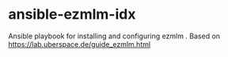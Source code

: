 # ansible-ezmlm-idx
Ansible playbook for installing and configuring ezmlm . Based on https://lab.uberspace.de/guide_ezmlm.html
